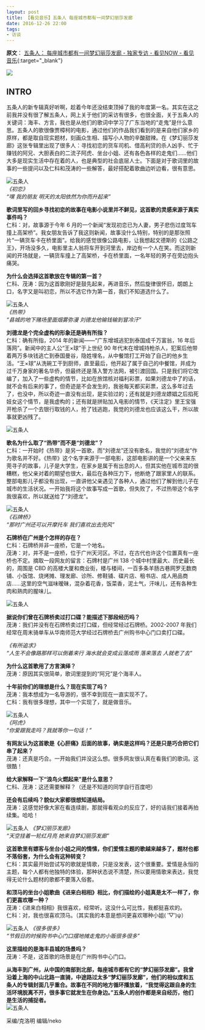 ```yaml
---
layout: post
title: 【看见音乐】五条人 每座城市都有一间梦幻丽莎发廊
date: 2016-12-26 22:00
tags:
- 访谈
---
```


**原文**：
[五条人： 每座城市都有一间梦幻丽莎发廊 - 独家专访 - 看见NOW - 看见音乐](https://www.kanjianmusic.com/indier/interview/1342/){:target="_blank"}

![](https://img.kanjian.com/resize_640x0_90/group3/M00/19/40/wKhkGVhgm6iAOUh2AABaKtO4Ie88921730)


## INTRO

五条人的新专辑真好听啊，趁着今年还没结束顶掉了我的年度第一名。其实在这之前我并没有很了解五条人，网上关于他们的采访有很多，也很全面，关于五条人的关键词：海丰、方言，我也是从他们的歌词中学习了广东当地的“走鬼”是什么意思。五条人的歌很像贾樟柯的电影，通过他们的作品我们看到的是来自他们家乡的原样，都是取自现实题材，刻画众生相、描写小人物的辛酸甜辣。在《梦幻丽莎发廊》这张专辑里出现了很多人：寻找初恋的货车司机、借高利贷的杀人凶手、忙于赚钱的阿兄、大胆表白的二流子阿虎、坐台小姐、还有各色各样的走鬼们……他们大多是现实生活中存在着的人，也是典型的社会底层人士。下面是对于歌词里的故事的一些提问以及仁科和茂涛的一些解答，最好搭配着歌曲边听边看，很有意思。
  
![五条人](https://img.kanjian.com/group3/M00/19/40/wKhkGVhgl5yAOxJQAAOEjEfnmUc8228869)    
*《初恋》*    
*“嘿 我的朋友 明天的太阳依然为你而升起来”*

**歌词里写的回乡寻找初恋的故事在电影小说里并不鲜见，这首歌的灵感来源于真实事件吗？**    
仁科：对，故事源于今年 6 月的一个新闻“发现初恋已为人妻，男子悲伤过度驾车撞上高架桥”。我女朋友告诉了我这则新闻，故事没什么特别，特别的是那张照片“一辆货车卡在桥里面”。给我的感觉很像公路电影，让我想起文德斯的《公路之王》，开场没多久，电影里主人翁将车开到河里去，岸边有一个人在笑。而这则新闻的开场就是，一辆货车撞上了高架桥，卡在桥里面，一名年轻的男子在旁边抱头痛哭。

**为什么会选择这首歌放在专辑的第一首？**     
仁科、茂涛：因为这首歌刚好是鼓先起来，再进音乐，然后旋律很怀旧，朗朗上口，名字又是叫初恋，所以不选它作为第一首，我们不知道选什么了。

![五条人](https://img.kanjian.com/group3/M00/19/40/wKhkGVhgmCWATvgXAAB9nt9C2m43826704)    
*《热带》*    
*“县城的地下赌场里面烟雾弥漫 刘德龙他输钱输到冒冷汗”*

**刘德龙是个完全虚构的形象还是确有所指？**     
仁科：确有所指，2014 年的新闻——“广东增城逃犯到泰国成千万富翁，16 年后落网”。新闻中的主人公“王×球”于上世纪 90 年代末在增城持枪杀人，犯案后他带着两万多块钱逃亡到泰国曼谷，隐姓埋名，从中餐馆打工开始了自己的他乡生活。“王×球”从洗碗工干到厨师，直至最后，他开起了属于自己的中餐馆，并成为过千万身家的著名华侨，但最终还是落入警方法网，被引渡回国。只是我们将它改编了，加入了一些虚构的情节，比如在旅馆核对福利彩票，如果刘德龙中了的话，就不会有后来的事了，但奇迹是不会发生的，我爸每天都买彩票，这么多年过去了，也没中，所以奇迹一直没有出现，是实验过的；还有就是刘德龙嫖娼之后掐死妓女这个情节，是我虚构的；还有就是拼贴加入电影的情节，《天注定》里王宝强开枪杀了一个去银行取钱的人，抢了钱逃跑，我觉的刘德龙也应该这么干，所以故事就更凶残了。

![五条人](https://img.kanjian.com/group3/M00/1A/C6/wKhkCVhgmBOAZbIpAAM8TvevhcE8007268)

**歌名为什么取了“热带”而不是“刘德龙”？**      
仁科：一开始时《热带》是另一首歌，而“刘德龙”还没有歌名，我觉的“刘德龙”作为歌名并不好。《热带》这个名字来源于一部电影，这部电影讲的是一个父亲来东莞寻子的故事，儿子是大学生，在家乡是属于有出息的人，但其实他在城市混的很糟糕，他父亲对着的期望也很大，最后在各种压力下，他断绝了跟家里人的联系。整部电影儿子都没有出现，一直讲他父亲遇见了各种人，通过他们了解到他儿子在城市的生活状况。一开始我将这个故事写成一首歌，但失败了，不过热带这个名字我很喜欢，所以就送给了“刘德龙”。

![五条人](https://img.kanjian.com/group3/M00/19/40/wKhkGVhgmU2AadNWAACSm0kD5R43156932)    
*《石牌桥》*    
*“那时广州还可以开摩托车 我们喜欢出去兜风”*

**石牌桥在广州是个怎样的存在？**      
仁科：石牌桥并非一座桥，它是一个地名。    
茂涛：对，并不是一座桥，位于广州天河区。不过，在古代也许这个位置真有一座桥也不定。摘取一段网友的留言：石牌村是广州 138 个城中村里最大、历史最长的，周围是 CBD 的高楼大厦和商业街，楼与楼间，一百多条羊肠古巷网罗无数商铺、小饭馆、烧烤摊、理发廊、诊所、修鞋铺、碟片店、租书店、成人用品商店……这里的空气滋味暧昧，混杂着花香，饭菜香，泥土气，汗味儿，还有各种生肉和熟肉的腥味儿。

![五条人](https://img.kanjian.com/group3/M00/1A/C6/wKhkCVhgmLGAVBZRAAFKdU6GwbE6154162)

**据说你们曾在石牌桥卖过打口碟？能描述下那段经历吗？**     
茂涛：我们并没有在石牌桥卖过打口碟，但经常经过石牌桥。2002-2007 年我们经常在周末骑单车从华南师范大学经过石牌桥去广州购书中心门口卖打口碟。

*《有所追求》*    
*“人生不会像路那样可以倒着来行 海水就会变成云落成雨 落来落去 人就老了去”*

**为什么这首歌用了方言演绎？**      
茂涛：原因其实很简单，歌词里提到的“阿兄”是个海丰人。

**十年前你们的理想是什么？现在实现了吗？**      
茂涛：我本想成为一名导游的，很不幸到现在一直实现不了。    
仁科：我有很多理想，其中一个实现了，就是做音乐。

![五条人](https://img.kanjian.com/group3/M00/19/40/wKhkGVhgmkWAXLRhAAPKGEaGZHk4938084)    
*《阿虎》*     
*“你爱跟我走吗？我就等你一句话！”*

**有网友认为这首歌是《心肝痛》后面的故事，确实是这样吗？还是只是巧合把它们串了起来？**      
茂涛：还真是巧合。一开始我们并没这么想。很多网友很认真在看我们的歌词。这很酷！

**给大家解释一下“浪鸟火燃起来”是什么意思？**      
仁科、茂涛：这还需要解释？（还是不知道的同学自行百度吧）

**还会有后续吗？貌似大家都很想知道结局。**      
茂涛：这感觉好像大家在看连续剧，那就得看观众的反应了，好的话我们接着再拍续集。哈哈！

![五条人](https://img.kanjian.com/group3/M00/19/40/wKhkGVhgmqmAAIvFAAB428Jx2VE9186385)
*《梦幻丽莎发廊》*    
*“天空挂着一轮红月亮 她来自梦幻丽莎发廊”*

**这首歌里有嫖客与坐台小姐之间的情愫，你们爱情主题的歌越来越多了，题材也都不落俗套，为什么会有这种转变？**      
仁科：其实最开始尝试写的歌就是情歌，只是没发表，这个很重要。爱情是永恒的主题，每个人都有他独特的体验，那种状态说不清楚，所以要用情歌来表达，我觉得无论什么题材的歌都不要落入俗套。
  
**和顶马的坐台小姐歌曲《进来白相相》相比，你们描绘的小姐真是太不一样了，你们更喜欢哪一种？**      
茂涛：《进来白相相》我很喜欢，经常听。这没什么可比性，我都挺喜欢的。    
仁科：对，我也很喜欢顶马。（其实我的本意是想问更喜欢哪种小姐( ‵▽′)ψ）

![五条人](https://img.kanjian.com/group3/M00/1A/C6/wKhkCVhgmf6ASzbNAAAupG-vOu82919944)
*《很多很多》*    
*“节假日的时候购书中心门口摆地摊走鬼的小贩很多很多”*

**这里描绘的是海丰县城的场景吗？**      
茂涛：不是，这首歌的场景是在广州购书中心门口。

**从海丰到广州，从中国的南部到北部，每座城市都有它的“梦幻丽莎发廊”。我曾沿着上海的中山北路一直骑，中途路过太多“梦幻丽莎发廊”，他们的相似度和五条人的专辑封面几乎重合。故事在不同的地方循环播放着，“我觉得这跟自身的生活环境脱离不开，很多事它就发生在你身边。”五条人的创作都是来自经历，他们是生活的捕捉者。**  
![五条人](https://img.kanjian.com/group3/M00/1A/C6/wKhkCVhgmnyAPjsaAABsTOIii0U9999251)

采编/克洛明 编辑/neko
